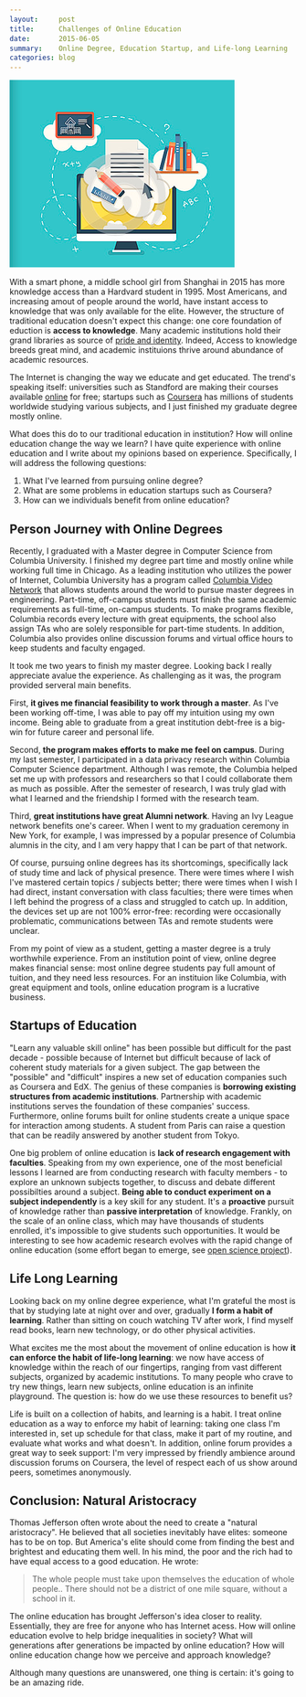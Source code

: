 ```yaml
---
layout:     post
title:      Challenges of Online Education
date:       2015-06-05
summary:    Online Degree, Education Startup, and Life-long Learning
categories: blog
---
```

![Online Education](/images/online_education.png)

With a smart phone, a middle school girl from Shanghai in 2015 has more knowledge access than a Hardvard student in 1995. Most Americans, and increasing amout of people around the world, have instant access to knowledge that was only available for the elite. However, the structure of traditional education doesn't expect this change: one core foundation of eduction is **access to knowledge**. Many academic institutions hold their grand libraries as source of [pride and identity](http://www.collegerank.net/amazing-college-libraries). Indeed, Access to knowledge breeds great mind, and academic instituions thrive around abundance of academic resources.

The Internet is changing the way we educate and get educated. The trend's speaking itself: universities such as Standford are making their courses available [online](http://online.stanford.edu/) for free; startups such as [Coursera](https://www.coursera.org/) has millions of students worldwide studying various subjects, and I just finished my graduate degree mostly online.

What does this do to our traditional education in institution? How will online education change the way we learn? I have quite experience with online education and I write about my opinions based on experience. Specifically, I will address the following questions:

  1. What I've learned from pursuing online degree?
  2. What are some problems in education startups such as Coursera?
  3. How can we individuals benefit from online education?

## Person Journey with Online Degrees
Recently, I graduated with a Master degree in Computer Science from Columbia University. I finished my degree part time and mostly online while working full time in Chicago. As a leading institution who utilizes the power of Internet, Columbia University has a program called [Columbia Video Network](http://www.cvn.columbia.edu/) that allows students around the world to pursue master degrees in engineering. Part-time, off-campus students must finish the same academic requirements as full-time, on-campus students. To make programs flexible, Columbia records every lecture with great equipments, the school also assign TAs who are solely responsible for part-time students. In addition, Columbia also provides online discussion forums and virtual office hours to keep students and faculty engaged.

It took me two years to finish my master degree. Looking back I really appreciate avalue the experience. As challenging as it was, the program provided serveral main benefits.

First, **it gives me financial feasibility to work through a master**. As I've been working off-time, I was able to pay off my intuition using my own income. Being able to graduate from a great institution debt-free is a big-win for future career and personal life.

Second, **the program makes efforts to make me feel on campus**. During my last semester, I participated in a data privacy research within Columbia Computer Science department. Although I was remote, the Columbia helped set me up with professors and researchers so that I could collaborate them as much as possible. After the semester of research, I was truly glad with what I learned and the friendship I formed with the research team.

Third, **great institutions have great Alumni network**. Having an Ivy League network benefits one's career. When I went to my graduation ceremony in New York, for example, I was impressed by a popular presence of Columbia alumnis in the city, and I am very happy that I can be part of that network.

Of course, pursuing online degrees has its shortcomings, specifically lack of study time and lack of physical presence. There were times where I wish I've mastered certain topics / subjects better; there were times when I wish I had direct, instant conversation with class faculties; there were times when I left behind the progress of a class and struggled to catch up. In addition, the devices set up are not 100% error-free: recording were occasionally problematic, communications between TAs and remote students were unclear.

From my point of view as a student, getting a master degree is a truly worthwhile experience. From an institution point of view, online degree makes financial sense: most online degree students pay full amount of tuition, and they need less resources. For an instituion like Columbia, with great equipment and tools, online education program is a lucrative business.

## Startups of Education
"Learn any valuable skill online" has been possible but difficult for the past decade - possible because of Internet but difficult because of lack of coherent study materials for a given subject. The gap between the "possible" and "difficult" inspires a new set of education companies such as Coursera and EdX. The genius of these companies is **borrowing existing structures from academic institutions**. Partnership with academic institutions serves the foundation of these companies' success. Furthermore, online forums built for online students create a unique space for interaction among students. A student from Paris can raise a question that can be readily answered by another student from Tokyo.

One big problem of online education is **lack of research engagement with faculties**. Speaking from my own experience, one of the most beneficial lessons I learned are from conducting research with faculty members - to explore an unknown subjects together, to discuss and debate different possibilties around a subject. **Being able to conduct experiment on a subject independently** is a key skill for any student. It's a **proactive** pursuit of knowledge rather than **passive interpretation** of knowledge. Frankly, on the scale of an online class, which may have thousands of students enrolled, it's impossible to give students such opportunities. It would be interesting to see how academic research evolves with the rapid change of online education (some effort began to emerge, see [open science project](http://www.openscience.org/blog/)).

## Life Long Learning
Looking back on my online degree experience, what I'm grateful the most is that by studying late at night over and over, gradually **I form a habit of learning**. Rather than sitting on couch watching TV after work, I find myself read books, learn new technology, or do other physical activities.

What excites me the most about the movement of online education is how **it can enforce the habit of life-long learning**: we now have access of knowledge within the reach of our fingertips, ranging from vast different subjects, organized by academic institutions. To many people who crave to try new things, learn new subjects, online education is an infinite playground. The question is: how do we use these resources to benefit us?

Life is built on a collection of habits, and learning is a habit. I treat online education as a way to enforce my habit of learning: taking one class I'm interested in, set up schedule for that class, make it part of my routine, and evaluate what works and what doesn't. In addition, online forum provides a great way to seek support: I'm very impressed by friendly ambience around discussion forums on Coursera, the level of respect each of us show around peers, sometimes anonymously.


## Conclusion: Natural Aristocracy
Thomas Jefferson often wrote about the need to create a "natural aristocracy". He believed that all societies inevitably have elites: someone has to be on top. But America's elite should come from finding the best and brightest and educating them well. In his mind, the poor and the rich had to have equal access to a good education. He wrote:

> The whole people must take upon themselves the education of whole people.. There should not be a district of one mile square, without a school in it.

The online education has brought Jefferson's idea closer to reality. Essentially, they are free for anyone who has Internet acess. How will online education evolve to help bridge inequalities in society? What will generations after generations be impacted by online education? How will online education change how we perceive and approach knowledge?

Although many questions are unanswered, one thing is certain: it's going to be an amazing ride.

